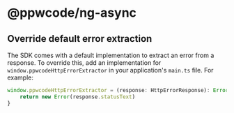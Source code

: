 # @ppwcode/ng-async

## Override default error extraction

The SDK comes with a default implementation to extract an error from a response. To override this, add an implementation for
`window.ppwcodeHttpErrorExtractor` in your application's `main.ts` file. For example:

```typescript
window.ppwcodeHttpErrorExtractor = (response: HttpErrorResponse): Error => {
    return new Error(response.statusText)
}
```
